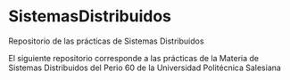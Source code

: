 # SistemasDistribuidos
Repositorio de las prácticas de Sistemas Distribuidos

El siguiente repositorio corresponde a las prácticas de la Materia de Sistemas Distribuidos
del Perio 60 de la Universidad Politécnica Salesiana
